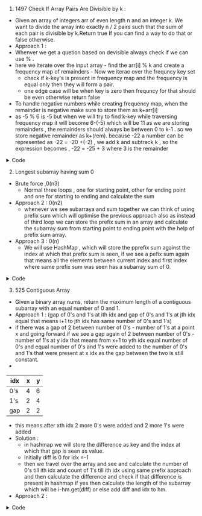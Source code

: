 1. 1497 Check If Array Pairs Are Divisible by k :
  - Given an array of integers arr of even length n and an integer k. We want to divide the array into exactly n / 2 pairs such that the sum of each pair is divisible by k.Return true If you can find a way to do that or false otherwise. 
  - Approach 1 : 
   - Whenver we get a quetion based on devisible always check if we can use % .
   - here we iterate over the input array 
    - find the arr[i] % k and create a frequency map of remainders
    - Now we iterae over the frequncy key set 
      - check if k-key's is present in frequency map and the frequency is equal only then they will form a pair.
      - one edge case will be when key is zero then frequncy for that should be even otherwise return false
   - To handle negative numbers while creating frequency map, when the remainder is negative make sure to store them as k+arr[i]
   - as -5 % 6 is -5 but when we will try to find k-key while traversing frequency map it will become 6-(-5) which will be 11 as we are storing remainders , the remainders should always be between 0 to k-1 . so we store negative remainder as k+(rem). because -22  a number can be represented as -22 = -20 +(-2) , we add k and subtrack k , so the expression becomes , -22 = -25 + 3 where 3 is the remainder
 
<details><summary>Code</summary>
<p>

```java
  class Solution {
    public boolean canArrange(int[] arr, int k) {
        
        HashMap<Integer,Integer> hm = new HashMap<>();
        
        for(int i = 0;i<arr.length;i++){
            int rem = arr[i] % k;
            if(rem <0)
                rem+=k;
            hm.put(rem,hm.getOrDefault(rem,0)+1);
        }
        
        for(int rem:hm.keySet()){
            if(rem == 0){
                if(hm.get(rem)%2!=0) return false;
                else
                    continue;
            }
            int f1 = hm.get(rem);
            int f2 = hm.getOrDefault(k-rem,-1);
            if(f1!=f2) return false;
        }
        return true;
    }
}
  
```
  
</p>
</details>  


2. Longest subarray having sum 0
  - Brute force ,0(n3)
    - Normal three loops , one for starting point, other for ending point and one for starting to ending and calculate the sum
  - Approach 2 : 0(n2)
    - whenever we see subarraya and sum together we can think of using prefix sum which will optimise the previous approach also as instead of third loop we can store the prefix sum in an array and calculate the subarray sum from starting point to ending point with the help of prefix sum array.
  - Approach 3 : 0(n)
    - We will use HashMap , which will store the pprefix sum against the index at which that prefix sum is seen, if we see a pefix sum again that means all the elements between current index and first index where same prefix sum was seen has a subarray sum of 0.



<details><summary>Code</summary>
<p>

```java
  
   int maxLen(int arr[], int n)
    {
        // Your code here
        HashMap<Integer,Integer> hm = new HashMap<>();
        int res = 0,ps=0;
        hm.put(0,-1);
        for(int i = 0;i<arr.length;i++){
            ps +=arr[i];
            if(hm.containsKey(ps)){
                res = Math.max(res,i-hm.get(ps));
            }else{
                hm.put(ps,i);    
            }
        }
        return res;
    }
                                                                   
    //Brute force
    int maxLen(int arr[], int n)
    {
        // Your code here
        int res=0;
        for(int i =0;i<arr.length;i++){
            
            for(int j= i;j<arr.length;j++){
                int subarraysum =0;
                for(int k=i;k<=j;k++){
                    subarraysum+=arr[k];
                   
                }
                 if(subarraysum == 0){
                        res = Math.max(res,j-i+1);
                    }
                
            }
        }
        return res;
    }                                                               
  
```
  
</p>
</details>  



3. 525 Contiguous Array
  - Given a binary array nums, return the maximum length of a contiguous subarray with an equal number of 0 and 1.
  - Approach 1 : (gap of 0's and 1's at ith idx and gap of 0's and 1's at jth idx equal that means i+1 to jth idx has same number of 0's and 1's)
  - if there was a gap of 2 between number of 0's - number of 1's at a point x and going forward if we see a gap again of 2 between number of 0's - number of 1's at y idx that means from x+1 to yth idx equal number of 0's and equal number of 0's and 1's were added to the number of 0's and 1's that were present at x idx as the gap between the two is still constant.
  -
| idx        | x| y  |
| ------------- |:-------------:| -----:|
| 0's|4|6|
|1's|2|4|
|gap|2|2|
  
  - this means after xth idx 2 more 0's were added and 2 more 1's were added
  - Solution : 
    - in hashmap we will store the difference as key and the index at which that gap is seen as value.
    - initially diff is 0 for idx =-1 
    - then we travel over the array and see and calculate the number of 0's till ith idx and count of 1's till ith idx using same prefix approach and then calculate the  difference and check if that difference is present in hashmap if yes then calculate the length of the subarray which will be i-hm.get(diff) or else add diff and idx to hm. 
  - Approach 2 : 


<details><summary>Code</summary>
<p>

```java
  
  class Solution {
    public int findMaxLength(int[] arr) {
        HashMap<Integer,Integer> hm = new HashMap<>();
        int res =0;
        hm.put(0,-1); //difference btw num 0's - num 1's at -1 idx
        int c0=0,c1=0,diff=0;
        for(int i = 0;i<arr.length;i++){
            if(arr[i] == 0){
                c0++;
                diff = c0-c1;
            }else{
                c1++;
                diff = c0-c1;
            }
            if(hm.containsKey(diff)){
                res = Math.max(res,i-hm.get(diff));
            }else{
                hm.put(diff,i);
            }
        }
        return res;
    }
}

```
  
</p>
</details>  
